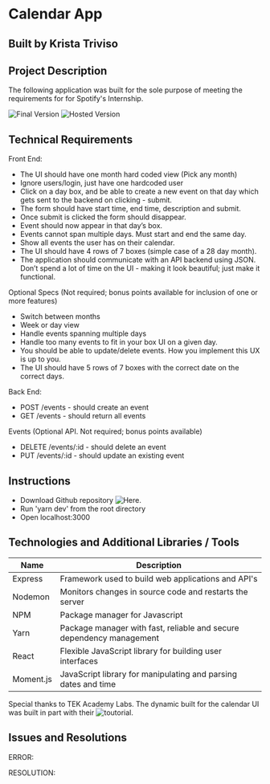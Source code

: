 # Calendar App
## Built by Krista Triviso

## Project Description

The following application was built for the sole purpose of meeting the requirements for for Spotify's Internship.

![Final Version](https://github.com/ktriviso/calendar)
![Hosted Version]()

## Technical Requirements

Front End:
- The UI should have one month hard coded view (Pick any month)
- Ignore users/login, just have one hardcoded user
- Click on a day box, and be able to create a new event on that day which gets sent to the backend on clicking - submit.
- The form should have start time, end time, description and submit.
- Once submit is clicked the form should disappear.
- Event should now appear in that day’s box.
- Events cannot span multiple days. Must start and end the same day.
- Show all events the user has on their calendar.
- The UI should have 4 rows of 7 boxes (simple case of a 28 day month).
- The application should communicate with an API backend using JSON. Don’t spend a lot of time on the UI - making it look beautiful; just make it functional.

Optional Specs (Not required; bonus points available for inclusion of one or more features)
- Switch between months
- Week or day view
- Handle events spanning multiple days
- Handle too many events to fit in your box UI on a given day.
- You should be able to update/delete events. How you implement this UX is up to you.
- The UI should have 5 rows of 7 boxes with the correct date on the correct days.

Back End:
- POST /events - should create an event
- GET /events - should return all events

Events (Optional API. Not required; bonus points available)
- DELETE /events/:id - should delete an event
- PUT /events/:id - should update an existing event

## Instructions

-   Download Github repository ![Here](https://github.com/ktriviso/calendar).
-   Run 'yarn dev' from the root directory
-   Open localhost:3000

## Technologies and Additional Libraries / Tools

| Name            | Description                                                          |
| --------------- | -------------------------------------------------------------------- |
| Express         | Framework used to build web applications and API's                   |
| Nodemon         | Monitors changes in source code and restarts the server              |
| NPM             | Package manager for Javascript                                       |
| Yarn            | Package manager with fast, reliable and secure dependency management |
| React           | Flexible JavaScript library for building user interfaces             |
| Moment.js       | JavaScript library for manipulating and parsing dates and time       |

Special thanks to TEK Academy Labs. The dynamic built for the calendar UI was built in part with their ![toutorial](https://www.youtube.com/watch?v=9U0uTNfY1UA). 

## Issues and Resolutions

ERROR:

RESOLUTION:
